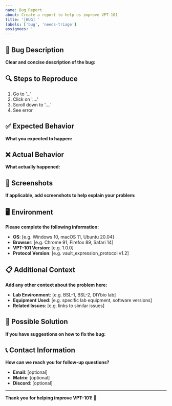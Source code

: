 ```yaml
---
name: Bug Report
about: Create a report to help us improve VPT-101
title: '[BUG] '
labels: ['bug', 'needs-triage']
assignees: ''
---
```


## 🐛 Bug Description

**Clear and concise description of the bug:**

## 🔍 Steps to Reproduce

1. Go to '...'
2. Click on '....'
3. Scroll down to '....'
4. See error

## ✅ Expected Behavior

**What you expected to happen:**

## ❌ Actual Behavior

**What actually happened:**

## 📸 Screenshots

**If applicable, add screenshots to help explain your problem:**

## 🖥️ Environment

**Please complete the following information:**

- **OS**: [e.g. Windows 10, macOS 11, Ubuntu 20.04]
- **Browser**: [e.g. Chrome 91, Firefox 89, Safari 14]
- **VPT-101 Version**: [e.g. 1.0.0]
- **Protocol Version**: [e.g. vault_expression_protocol v1.2]

## 📋 Additional Context

**Add any other context about the problem here:**

- **Lab Environment**: [e.g. BSL-1, BSL-2, DIYbio lab]
- **Equipment Used**: [e.g. specific lab equipment, software versions]
- **Related Issues**: [e.g. links to similar issues]

## 🔧 Possible Solution

**If you have suggestions on how to fix the bug:**

## 📞 Contact Information

**How can we reach you for follow-up questions?**

- **Email**: [optional]
- **Matrix**: [optional]
- **Discord**: [optional]

---

**Thank you for helping improve VPT-101! 🧬** 
